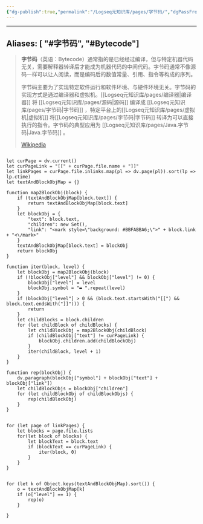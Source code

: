 ```yaml
---
{"dg-publish":true,"permalink":"/Logseq元知识库/pages/字节码/","dgPassFrontmatter":true}
---
```



---
Aliases: [ "#字节码", "#Bytecode"]
---
> **字节码**（英语：Bytecode）通常指的是已经经过编译，但与特定机器代码无关，需要解释器转译后才能成为机器代码的中间代码。字节码通常不像源码一样可以让人阅读，而是编码后的数值常量、引用、指令等构成的序列。
>
> 字节码主要为了实现特定软件运行和软件环境、与硬件环境无关。字节码的实现方式是通过编译器和虚拟机。[[Logseq元知识库/pages/编译器\|编译器]] 将 [[Logseq元知识库/pages/源码\|源码]] 编译成 [[Logseq元知识库/pages/字节码\|字节码]] ，特定平台上的[[Logseq元知识库/pages/虚拟机\|虚拟机]] 将[[Logseq元知识库/pages/字节码\|字节码]] 转译为可以直接执行的指令。字节码的典型应用为 [[Logseq元知识库/pages/Java.字节码\|Java.字节码]] 。
>
> [Wikipedia](https://zh.wikipedia.org/wiki/%E5%AD%97%E8%8A%82%E7%A0%81)
>
``` dataviewjs

let curPage = dv.current()
let curPageLink = "[[" + curPage.file.name + "]]"
let linkPages = curPage.file.inlinks.map(pl => dv.page(pl)).sort(lp => lp.ctime)
let textAndBlockObjMap = {}

function map2BlockObj(block) {
	if (textAndBlockObjMap[block.text]) {
		return textAndBlockObjMap[block.text]
	}
	let blockObj = {
		"text": block.text,
		"children": new Set(),
		"link": "<mark style=\"background: #BBFABBA6;\">" + block.link + "<\/mark>"
	}
	textAndBlockObjMap[block.text] = blockObj
	return blockObj
}

function iter(block, level) {
	let blockObj = map2BlockObj(block)
	if (!blockObj["level"] && blockObj["level"] != 0) {
		blockObj["level"] = level
		blockObj.symbol = "▬ ".repeat(level)
	}
	if (blockObj["level"] > 0 && (block.text.startsWith("[[") && block.text.endsWith("]]"))) {
		return
	}
	let childBlocks = block.children
	for (let childBlock of childBlocks) {
		let childBlockObj = map2BlockObj(childBlock)
		if (childBlockObj["text"] != curPageLink) {
			blockObj.children.add(childBlockObj)
		}
		iter(childBlock, level + 1)
	}
}

function rep(blockObj) {
	dv.paragraph(blockObj["symbol"] + blockObj["text"] + blockObj["link"])
	let childBlockObjs = blockObj["children"]
	for (let childBlockObj of childBlockObjs) {
		rep(childBlockObj)
	}
}


for (let page of linkPages) {
	let blocks = page.file.lists
	for(let block of blocks) {
		let blockText = block.text
		if (blockText == curPageLink) {
			iter(block, 0)
		}
	}
}


for (let k of Object.keys(textAndBlockObjMap).sort()) {
	o = textAndBlockObjMap[k]
	if (o["level"] == 1) {
		rep(o)
	}

}


```		
>
